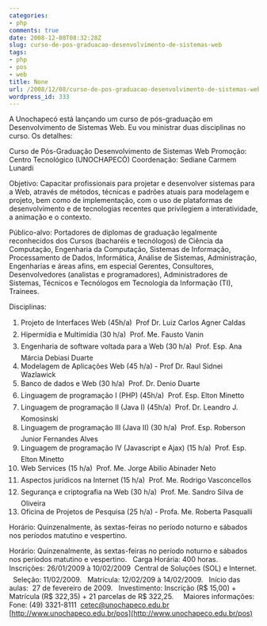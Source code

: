 ```yaml
---
categories:
- php
comments: true
date: 2008-12-08T08:32:28Z
slug: curso-de-pos-graduacao-desenvolvimento-de-sistemas-web
tags:
- php
- pos
- web
title: None
url: /2008/12/08/curso-de-pos-graduacao-desenvolvimento-de-sistemas-web/
wordpress_id: 333
---
```


A Unochapecó está lançando um curso de pós-graduação em Desenvolvimento de Sistemas Web. Eu vou ministrar duas disciplinas no curso. Os detalhes:

Curso de Pós-Graduação Desenvolvimento de Sistemas Web
Promoção: Centro Tecnológico (UNOCHAPECÓ)
Coordenação: Sediane Carmem Lunardi

Objetivo:
Capacitar profissionais para projetar e desenvolver sistemas para a Web, através de métodos, técnicas e padrões atuais para modelagem e projeto, bem como de implementação, com o uso de plataformas de desenvolvimento e de tecnologias recentes que privilegiem a interatividade, a animação e o contexto.

Público-alvo:
Portadores de diplomas de graduação legalmente reconhecidos dos Cursos (bacharéis e tecnólogos) de Ciência da Computação, Engenharia da Computação, Sistemas de Informação, Processamento de Dados, Informática, Análise de Sistemas, Administração, Engenharias e áreas afins, em especial Gerentes, Consultores, Desenvolvedores (analistas e programadores), Administradores de Sistemas, Técnicos e Tecnólogos em Tecnologia da Informação (TI), Trainees.

Disciplinas:
1.	Projeto de Interfaces Web (45h/a)  Prof Dr. Luiz Carlos Agner Caldas
2.	Hipermídia e Multimídia (30 h/a)  Prof. Me. Fausto Vanin
3.	Engenharia de software voltada para a Web (30 h/a)  Prof. Esp. Ana Márcia Debiasi Duarte
4.	Modelagem de Aplicações Web (45 h/a) - Prof Dr. Raul Sidnei Wazlawick
5.	Banco de dados e Web (30 h/a)  Prof. Dr. Denio Duarte
6.	Linguagem de programação I (PHP) (45h/a)  Prof. Esp. Elton Minetto
7.	Linguagem de programação II (Java I) (45h/a)  Prof. Dr. Leandro J. Komosinski
8.	Linguagem de programação III (Java II) (30 h/a)  Prof. Esp. Roberson Junior Fernandes Alves
9.	Linguagem de programação IV (Javascript e Ajax) (15 h/a)  Prof. Esp. Elton Minetto
10.	Web Services (15 h/a)  Prof. Me. Jorge Abilio Abinader Neto
11.	Aspectos jurídicos na Internet (15 h/a)  Prof. Me. Rodrigo Vasconcellos
12.	Segurança e criptografia na Web (30 h/a)  Prof. Me. Sandro Silva de Oliveira
13.	Oficina de Projetos de Pesquisa (25 h/a) - Profa. Me. Roberta Pasqualli

Horário:
Quinzenalmente, às sextas-feiras no período noturno e sábados nos períodos matutino e vespertino.

Horário:
Quinzenalmente, às sextas-feiras no período noturno e sábados nos períodos matutino e vespertino.
 
Carga Horária:
400 horas.
 
Inscrições:
26/01/2009 à 10/02/2009  Central de Soluções (SOL) e Internet.
 
Seleção:
11/02/2009.
 
Matrícula:
12/02/209 à 14/02/2009.
 
Início das aulas: 
27 de fevereiro de 2009.
 
Investimento:
Inscrição (R$ 15,00) + Matrícula (R$ 322,35) + 21 parcelas de R$ 322,25.
 
 
Maiores informações:
Fone: (49) 3321-8111 
[cetec@unochapeco.edu.br](mailto:cetec@unochapeco.edu.br)
[http://www.unochapeco.edu.br/pos](http://www.unochapeco.edu.br/pos)
